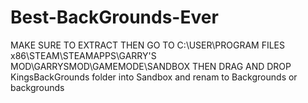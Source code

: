 # Best-BackGrounds-Ever
MAKE SURE TO EXTRACT THEN GO TO C:\USER\PROGRAM FILES x86\STEAM\STEAMAPPS\GARRY'S MOD\GARRYSMOD\GAMEMODE\SANDBOX THEN DRAG AND DROP KingsBackGrounds folder into Sandbox and renam to Backgrounds or backgrounds
